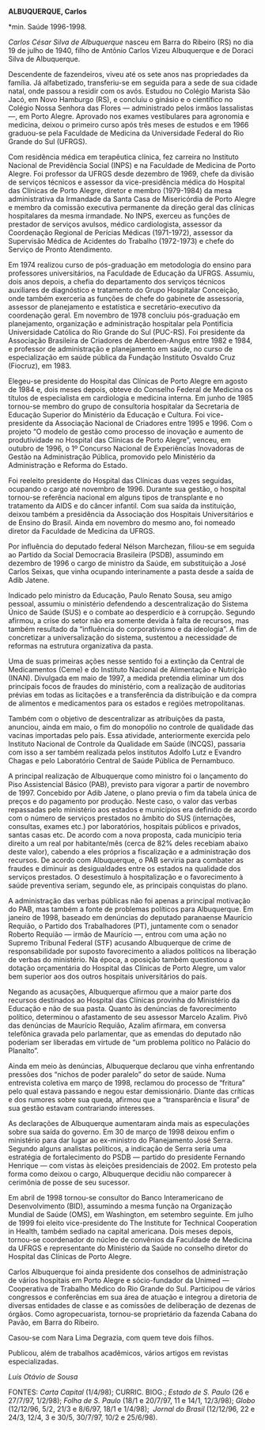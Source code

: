 **ALBUQUERQUE, Carlos**

\*min. Saúde 1996-1998.

*Carlos César Silva de Albuquerque* nasceu em Barra do Ribeiro (RS) no
dia 19 de julho de 1940, filho de Antônio Carlos Vizeu Albuquerque e de
Doraci Silva de Albuquerque.

Descendente de fazendeiros, viveu até os sete anos nas propriedades da
família. Já alfabetizado, transferiu-se em seguida para a sede de sua
cidade natal, onde passou a residir com os avós. Estudou no Colégio
Marista São Jacó, em Novo Hamburgo (RS), e concluiu o ginásio e o
científico no Colégio Nossa Senhora das Flores — administrado pelos
irmãos lassalistas —, em Porto Alegre. Aprovado nos exames vestibulares
para agronomia e medicina, deixou o primeiro curso após três meses de
estudos e em 1966 graduou-se pela Faculdade de Medicina da Universidade
Federal do Rio Grande do Sul (UFRGS).

Com residência médica em terapêutica clínica, fez carreira no Instituto
Nacional de Previdência Social (INPS) e na Faculdade de Medicina de
Porto Alegre. Foi professor da UFRGS desde dezembro de 1969, chefe da
divisão de serviços técnicos e assessor da vice-presidência médica do
Hospital das Clínicas de Porto Alegre, diretor e membro (1979-1984) da
mesa administrativa da Irmandade da Santa Casa de Misericórdia de Porto
Alegre e membro da comissão executiva permanente da direção geral das
clínicas hospitalares da mesma irmandade. No INPS, exerceu as funções de
prestador de serviços avulsos, médico cardiologista, assessor da
Coordenação Regional de Perícias Médicas (1971-1972), assessor da
Supervisão Médica de Acidentes do Trabalho (1972-1973) e chefe do
Serviço de Pronto Atendimento.

Em 1974 realizou curso de pós-graduação em metodologia do ensino para
professores universitários, na Faculdade de Educação da UFRGS. Assumiu,
dois anos depois, a chefia do departamento dos serviços técnicos
auxiliares de diagnóstico e tratamento do Grupo Hospitalar Conceição,
onde também exerceria as funções de chefe do gabinete de assessoria,
assessor de planejamento e estatística e secretário-executivo da
coordenação geral. Em novembro de 1978 concluiu pós-graduação em
planejamento, organização e administração hospitalar pela Pontifícia
Universidade Católica do Rio Grande do Sul (PUC-RS). Foi presidente da
Associação Brasileira de Criadores de Aberdeen-Angus entre 1982 e 1984,
e professor de administração e planejamento em saúde, no curso de
especialização em saúde pública da Fundação Instituto Osvaldo Cruz
(Fiocruz), em 1983.

Elegeu-se presidente do Hospital das Clínicas de Porto Alegre em agosto
de 1984 e, dois meses depois, obteve do Conselho Federal de Medicina os
títulos de especialista em cardiologia e medicina interna. Em junho de
1985 tornou-se membro do grupo de consultoria hospitalar da Secretaria
de Educação Superior do Ministério da Educação e Cultura. Foi
vice-presidente da Associação Nacional de Criadores entre 1995 e 1996.
Com o projeto “O modelo de gestão como processo de inovação e aumento de
produtividade no Hospital das Clínicas de Porto Alegre”, venceu, em
outubro de 1996, o 1º Concurso Nacional de Experiências Inovadoras de
Gestão na Administração Pública, promovido pelo Ministério da
Administração e Reforma do Estado.

Foi reeleito presidente do Hospital das Clínicas duas vezes seguidas,
ocupando o cargo até novembro de 1996. Durante sua gestão, o hospital
tornou-se referência nacional em alguns tipos de transplante e no
tratamento da AIDS e do câncer infantil. Com sua saída da instituição,
deixou também a presidência da Associação dos Hospitais Universitários e
de Ensino do Brasil. Ainda em novembro do mesmo ano, foi nomeado diretor
da Faculdade de Medicina da UFRGS.

Por influência do deputado federal Nélson Marchezan, filiou-se em
seguida ao Partido da Social Democracia Brasileira (PSDB), assumindo em
dezembro de 1996 o cargo de ministro da Saúde, em substituição a José
Carlos Seixas, que vinha ocupando interinamente a pasta desde a saída de
Adib Jatene.

Indicado pelo ministro da Educação, Paulo Renato Sousa, seu amigo
pessoal, assumiu o ministério defendendo a descentralização do Sistema
Único de Saúde (SUS) e o combate ao desperdício e à corrupção. Segundo
afirmou, a crise do setor não era somente devida à falta de recursos,
mas também resultado da “influência do corporativismo e da ideologia”. A
fim de concretizar a universalização do sistema, sustentou a necessidade
de reformas na estrutura organizativa da pasta.

Uma de suas primeiras ações nesse sentido foi a extinção da Central de
Medicamentos (Ceme) e do Instituto Nacional de Alimentação e Nutrição
(INAN). Divulgada em maio de 1997, a medida pretendia eliminar um dos
principais focos de fraudes do ministério, com a realização de
auditorias prévias em todas as licitações e a transferência da
distribuição e da compra de alimentos e medicamentos para os estados e
regiões metropolitanas.

Também com o objetivo de descentralizar as atribuições da pasta,
anunciou, ainda em maio, o fim do monopólio no controle de qualidade das
vacinas importadas pelo país. Essa atividade, anteriormente exercida
pelo Instituto Nacional de Controle da Qualidade em Saúde (INCQS),
passaria com isso a ser também realizada pelos institutos Adolfo Lutz e
Evandro Chagas e pelo Laboratório Central de Saúde Pública de
Pernambuco.

A principal realização de Albuquerque como ministro foi o lançamento do
Piso Assistencial Básico (PAB), previsto para vigorar a partir de
novembro de 1997. Concebido por Adib Jatene, o plano previa o fim da
tabela única de preços e do pagamento por produção. Neste caso, o valor
das verbas repassadas pelo ministério aos estados e municípios era
definido de acordo com o número de serviços prestados no âmbito do SUS
(internações, consultas, exames etc.) por laboratórios, hospitais
públicos e privados, santas casas etc. De acordo com a nova proposta,
cada município teria direito a um real por habitante/mês (cerca de 82%
deles recebiam abaixo deste valor), cabendo a eles próprios a
fiscalização e a administração dos recursos. De acordo com Albuquerque,
o PAB serviria para combater as fraudes e diminuir as desigualdades
entre os estados na qualidade dos serviços prestados. O desestímulo à
hospitalização e o favorecimento à saúde preventiva seriam, segundo ele,
as principais conquistas do plano.

A administração das verbas públicas não foi apenas a principal motivação
do PAB, mas também a fonte de problemas políticos para Albuquerque. Em
janeiro de 1998, baseado em denúncias do deputado paranaense Maurício
Requião, o Partido dos Trabalhadores (PT), juntamente com o senador
Roberto Requião — irmão de Maurício —, entrou com uma ação no Supremo
Tribunal Federal (STF) acusando Albuquerque de crime de responsabilidade
por suposto favorecimento a aliados políticos na liberação de verbas do
ministério. Na época, a oposição também questionou a dotação
orçamentária do Hospital das Clínicas de Porto Alegre, um valor bem
superior aos dos outros hospitais universitários do país.

Negando as acusações, Albuquerque afirmou que a maior parte dos recursos
destinados ao Hospital das Clínicas provinha do Ministério da Educação e
não de sua pasta. Quanto às denúncias de favorecimento político,
determinou o afastamento de seu assessor Marcelo Azalim. Pivô das
denúncias de Maurício Requião, Azalim afirmara, em conversa telefônica
gravada pelo parlamentar, que as emendas do deputado não poderiam ser
liberadas em virtude de “um problema político no Palácio do Planalto”.

Ainda em meio às denúncias, Albuquerque declarou que vinha enfrentando
pressões dos “nichos de poder paralelo” do setor de saúde. Numa
entrevista coletiva em março de 1998, reclamou do processo de “fritura”
pelo qual estava passando e negou estar demissionário. Diante das
críticas e dos rumores sobre sua queda, afirmou que a “transparência e
lisura” de sua gestão estavam contrariando interesses.

As declarações de Albuquerque aumentaram ainda mais as especulações
sobre sua saída do governo. Em 30 de março de 1998 deixou enfim o
ministério para dar lugar ao ex-ministro do Planejamento José Serra.
Segundo alguns analistas políticos, a indicação de Serra seria uma
estratégia de fortalecimento do PSDB — partido do presidente Fernando
Henrique — com vistas às eleições presidenciais de 2002. Em protesto
pela forma como deixou o cargo, Albuquerque decidiu não comparecer à
cerimônia de posse de seu sucessor.

Em abril de 1998 tornou-se consultor do Banco Interamericano de
Desenvolvimento (BID), assumindo a mesma função na Organização Mundial
de Saúde (OMS), em Washington, em setembro seguinte. Em julho de 1999
foi eleito vice-presidente do The Institute for Technical Cooperation in
Health, também sediado na capital americana. Dois meses depois,
tornou-se coordenador do núcleo de convênios da Faculdade de Medicina da
UFRGS e representante do Ministério da Saúde no conselho diretor do
Hospital das Clínicas de Porto Alegre.

Carlos Albuquerque foi ainda presidente dos conselhos de administração
de vários hospitais em Porto Alegre e sócio-fundador da Unimed —
Cooperativa de Trabalho Médico do Rio Grande do Sul. Participou de
vários congressos e conferências em sua área de atuação e integrou a
diretoria de diversas entidades de classe e as comissões de deliberação
de dezenas de órgãos. Como agropecuarista, tornou-se proprietário da
fazenda Cabana do Pavão, em Barra do Ribeiro.

Casou-se com Nara Lima Degrazia, com quem teve dois filhos.

Publicou, além de trabalhos acadêmicos, vários artigos em revistas
especializadas.

*Luís Otávio* *de Sousa*

FONTES: *Carta Capital* (1/4/98); CURRIC. BIOG.; *Estado de S. Paulo*
(26 e 27/7/97, 1/2/98); *Folha de S.* *Paulo* (18/1 e 20/7/97, 11 e
14/1, 12/3/98); *Globo* (12/12/96, 5/2, 21/3 e 8/6/97, 18/1 e 1/4/98); 
*Jornal do Brasil* (12/12/96, 22 e 24/3, 12/4, 3 e 30/5, 30/7/97, 10/2 e
25/6/98).

 
